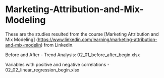 # Marketing-Attribution-and-Mix-Modeling

These are the studies resulted from the course [Marketing Attribution and Mix Modeling] (https://www.linkedin.com/learning/marketing-attribution-and-mix-modelin) from Linkedin.


Before and After - Trend Analysis: 02_01_before_after_begin.xlsx

Variables with positive and negative correlations - 02_02_linear_regression_begin.xlsx
